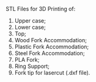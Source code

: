 STL Files for 3D Printing of:

1. Upper case;
2. Lower case;
3. Top;
4. Wood Fork Accommodation;
5. Plastic Fork Accommodation;
6. Steel Fork Accommodation;
7. PLA Fork;
8. Ring Support;
9. Fork tip for lasercut (.dxf file).
